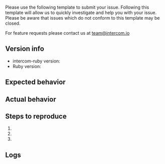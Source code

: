 Please use the following template to submit your issue. Following this template will allow us to quickly investigate and help you with your issue. Please be aware that issues which do not conform to this template may be closed.

For feature requests please contact us at team@intercom.io


## Version info
  - intercom-ruby version:
  - Ruby version:

## Expected behavior

## Actual behavior

## Steps to reproduce
 1. 
 2. 
 3. 

## Logs
